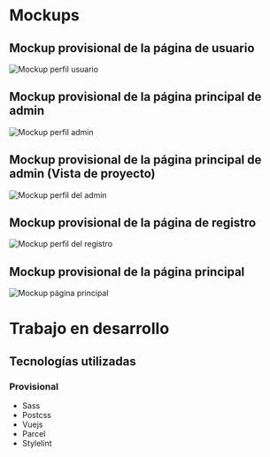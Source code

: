 # Mockups

## Mockup provisional de la página de usuario

![Mockup perfil usuario](https://i.imgur.com/dNiUrKb.png)

## Mockup provisional de la página principal de admin

![Mockup perfil admin](https://i.imgur.com/Y1XH2eK.png)

## Mockup provisional de la página principal de admin (Vista de proyecto)

![Mockup perfil del admin](https://i.imgur.com/XtqAi1m.png)

## Mockup provisional de la página de registro

![Mockup perfil del registro](https://i.imgur.com/6XkkmM4.png)

## Mockup provisional de la página principal

![Mockup página principal](https://i.imgur.com/Ohmos36.png)

# Trabajo en desarrollo

## Tecnologías utilizadas

### Provisional

- Sass
- Postcss
- Vuejs
- Parcel
- Stylelint
